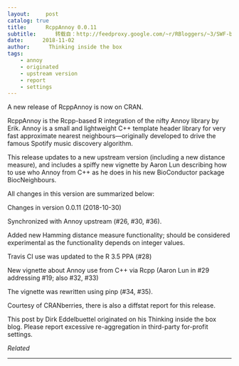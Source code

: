 ```yaml
---
layout:     post
catalog: true
title:      RcppAnnoy 0.0.11
subtitle:      转载自：http://feedproxy.google.com/~r/RBloggers/~3/SWF-bGZl25g/
date:      2018-11-02
author:      Thinking inside the box
tags:
    - annoy
    - originated
    - upstream version
    - report
    - settings
---
```







A new release of RcppAnnoy is now on CRAN.

RcppAnnoy is the Rcpp-based R integration of the nifty Annoy library by Erik. Annoy is a small and lightweight C++ template header library for very fast approximate nearest neighbours—originally developed to drive the famous Spotify music discovery algorithm.

This release updates to a new upstream version (including a new distance measure), and includes a spiffy new vignette by Aaron Lun describing how to use who Annoy from C++ as he does in his new BioConductor package BiocNeighbours.

All changes in this version are summarized below:

> 
Changes in version 0.0.11 (2018-10-30)


Synchronized with Annoy upstream (#26, #30, #36).


Added new Hamming distance measure functionality; should be considered experimental as the functionality depends on integer values.


Travis CI use was updated to the R 3.5 PPA (#28)


New vignette about Annoy use from C++ via Rcpp (Aaron Lun in #29 addressing #19; also #32, #33)


The vignette was rewritten using pinp (#34, #35).




Courtesy of CRANberries, there is also a diffstat report for this release.


This post by Dirk Eddelbuettel originated on his Thinking inside the box blog. Please report excessive re-aggregation in third-party for-profit settings.




*Related*








---
